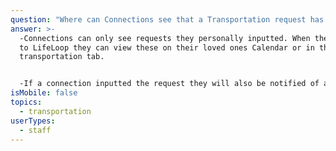 ```yaml
---
question: "Where can Connections see that a Transportation request has been approved? "
answer: >-
  -Connections can only see requests they personally inputted. When they login
  to LifeLoop they can view these on their loved ones Calendar or in their
  transportation tab. 


  -If a connection inputted the request they will also be notified of any status change.
isMobile: false
topics:
  - transportation
userTypes:
  - staff
---
```

